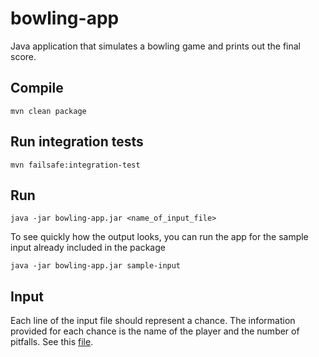 # bowling-app
Java application that simulates a bowling game and prints out the final score.

## Compile
`mvn clean package`

## Run integration tests
`mvn failsafe:integration-test`

## Run
  <code>java -jar bowling-app.jar <name_of_input_file></code>
<p>To see quickly how the output looks, you can run the app for the sample input already included in the package</p>
  <code>java -jar bowling-app.jar sample-input</code>

## Input
Each line of the input file should represent a chance. The information provided for each chance is the name of the player and the number of pitfalls. See this [file](https://github.com/thelmagali/bowling-app/blob/master/src/main/resources/sample-input).

